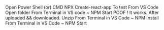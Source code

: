 Open Power Shell (or) CMD 
NPX Create-react-app <MyPathName>
To test 
From VS Code Open folder 
From Terminal in VS code ~ NPM Start 
POOF !  It works. 
After uploaded && downloaded. 
Unzip 
From Terminal in VS Code ~ NPM Install 
From Terminal in VS Code ~ NPM Start
